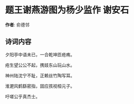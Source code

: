 # 题王谢燕游图为杨少监作 谢安石

**作者**: 俞德邻

## 诗词内容

夕阳亭中语未已，一合乾坤匝疮痏。

疮生望公公不起，携妓东山玩山水。

神州陆沈宁不耻，正赖丝竹陶写耳。

淮淝风鹤繇密指，固应孩视桓元子。

吁嗟公乎真杰士。

